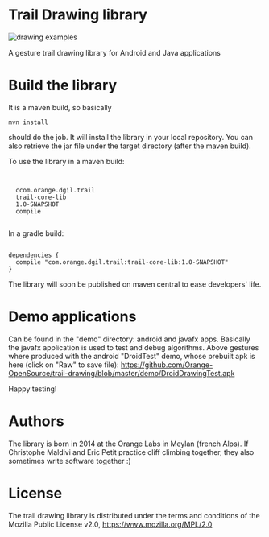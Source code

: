 Trail Drawing library
=====================

![drawing examples](https://github.com/Orange-OpenSource/trail-drawing/blob/master/demo/example.png)

A gesture trail drawing library for Android and Java applications

# Build the library

It is a maven build, so basically <pre><code>mvn install</pre></code> should do the job. It will install the library in your local repository. You can also retrieve the jar file under the target directory (after the maven build).

To use the library in a maven build:
<pre><code>
<dependency>
  <groupId>ccom.orange.dgil.trail</groupId>
  <artifactId>trail-core-lib</artifactId>
  <version>1.0-SNAPSHOT</version>
  <scope>compile</scope>
</dependency>
</pre></code>

In a gradle build:

<pre><code>
dependencies {
  compile "com.orange.dgil.trail:trail-core-lib:1.0-SNAPSHOT"
}
</pre></code>


The library will soon be published on maven central to ease developers' life.

# Demo applications
Can be found in the "demo" directory: android and javafx apps. Basically the javafx application is used to test and debug algorithms.
Above gestures where produced with the android "DroidTest" demo, whose prebuilt apk is here (click on "Raw" to save file): https://github.com/Orange-OpenSource/trail-drawing/blob/master/demo/DroidDrawingTest.apk

Happy testing!

# Authors
The library is born in 2014 at the Orange Labs in Meylan (french Alps). If Christophe Maldivi and Eric Petit practice cliff climbing together, they also sometimes write software together :)

# License
The trail drawing library is distributed under the terms and conditions of the Mozilla Public License v2.0, https://www.mozilla.org/MPL/2.0
